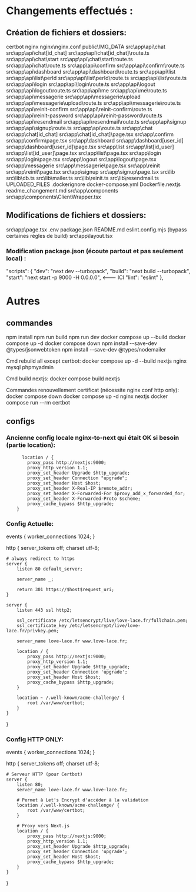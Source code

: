 # Changements effectués :
## Création de fichiers et dossiers: 
certbot
nginx
nginx\nginx.conf
public\IMG_DATA
src\app\api\chat
src\app\api\chat\[id_chat]
src\app\api\chat\[id_chat]\route.ts
src\app\api\chat\start
src\app\api\chat\start\route.ts
src\app\api\chat\route.ts
src\app\api\confirm
src\app\api\confirm\route.ts
src\app\api\dashboard
src\app\api\dashboard\route.ts
src\app\api\list
src\app\api\list\perId
src\app\api\list\perId\route.ts
src\app\api\list\route.ts
src\app\api\login
src\app\api\login\route.ts
src\app\api\logout
src\app\api\logout\route.ts
src\app\api\me
src\app\api\me\route.ts
src\app\api\messagerie
src\app\api\messagerie\upload
src\app\api\messagerie\upload\route.ts
src\app\api\messagerie\route.ts
src\app\api\reinit-confirm
src\app\api\reinit-confirm\route.ts
src\app\api\reinit-password
src\app\api\reinit-password\route.ts
src\app\api\resendmail
src\app\api\resendmail\route.ts
src\app\api\signup
src\app\api\signup\route.ts
src\app\api\route.ts
src\app\chat
src\app\chat\[id_chat]
src\app\chat\[id_chat]\page.tsx
src\app\confirm
src\app\confirm\page.tsx
src\app\dashboard
src\app\dashboard\[user_id]
src\app\dashboard\[user_id]\page.tsx
src\app\list
src\app\list\[id_user]
src\app\list\[id_user]\page.tsx
src\app\list\page.tsx
src\app\login
src\app\login\page.tsx
src\app\logout
src\app\logout\page.tsx
src\app\messagerie
src\app\messagerie\page.tsx
src\app\reinit
src\app\reinit\page.tsx
src\app\signup
src\app\signup\page.tsx
src\lib
src\lib\db.ts
src\lib\mailer.ts
src\lib\reinit.ts
src\lib\resendmail.ts
UPLOADED_FILES
.dockerignore
docker-compose.yml
Dockerfile.nextjs
readme_changement.md
src\app\components
src\app\components\ClientWrapper.tsx
 
## Modifications de fichiers et dossiers:
src\app\page.tsx
.env
package.json
README.md
eslint.config.mjs (bypass certaines règles de build)
src\app\layout.tsx

### Modification package.json (écoute partout et pas seulement local) : 
"scripts": {
    "dev": "next dev --turbopack",
    "build": "next build --turbopack",
    "start": "next start -p 9000 -H 0.0.0.0", <--- ICI 
    "lint": "eslint"
  },

# Autres
## commandes
npm install
npm run build
npm run dev
docker compose up --build
docker compose up -d
docker compose down
npm install --save-dev @types/jsonwebtoken
npm install --save-dev @types/nodemailer

Cmd rebuild all except certbot:
docker compose up -d --build nextjs nginx mysql phpmyadmin

Cmd build nextjs:
docker compose build nextjs

Commandes renouvellement certificat (nécessite nginx conf http only):
docker compose down
docker compose up -d nginx nextjs
docker compose run --rm certbot

## configs
### Ancienne config locale nginx-to-next qui était OK si besoin (partie location):

          location / {
            proxy_pass http://nextjs:9000;
            proxy_http_version 1.1;
            proxy_set_header Upgrade $http_upgrade;
            proxy_set_header Connection "upgrade";
            proxy_set_header Host $host;
            proxy_set_header X-Real-IP $remote_addr;
            proxy_set_header X-Forwarded-For $proxy_add_x_forwarded_for;
            proxy_set_header X-Forwarded-Proto $scheme;
            proxy_cache_bypass $http_upgrade;
        }

### Config Actuelle:
events {
    worker_connections  1024;
}

http {
    server_tokens off;
    charset utf-8;

    # always redirect to https
    server {
        listen 80 default_server;

        server_name _;

        return 301 https://$host$request_uri;
    }

    server {
        listen 443 ssl http2;

        ssl_certificate /etc/letsencrypt/live/love-lace.fr/fullchain.pem;
        ssl_certificate_key /etc/letsencrypt/live/love-lace.fr/privkey.pem;

        server_name love-lace.fr www.love-lace.fr;

        location / {
            proxy_pass http://nextjs:9000;
            proxy_http_version 1.1;
            proxy_set_header Upgrade $http_upgrade;
            proxy_set_header Connection 'upgrade';
            proxy_set_header Host $host;
            proxy_cache_bypass $http_upgrade;
        }

        location ~ /.well-known/acme-challenge/ {
            root /var/www/certbot;
        }
    }
}

### Config HTTP ONLY:
events {
    worker_connections 1024;
}

http {
    server_tokens off;
    charset utf-8;

    # Serveur HTTP (pour Certbot)
    server {
        listen 80;
        server_name love-lace.fr www.love-lace.fr;

        # Permet à Let's Encrypt d'accéder à la validation
        location /.well-known/acme-challenge/ {
            root /var/www/certbot;
        }

        # Proxy vers Next.js
        location / {
            proxy_pass http://nextjs:9000;
            proxy_http_version 1.1;
            proxy_set_header Upgrade $http_upgrade;
            proxy_set_header Connection 'upgrade';
            proxy_set_header Host $host;
            proxy_cache_bypass $http_upgrade;
        }
    }
}
